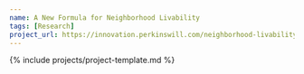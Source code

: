 ```yaml
---
name: A New Formula for Neighborhood Livability
tags: [Research]
project_url: https://innovation.perkinswill.com/neighborhood-livability/
---
```


{% include projects/project-template.md %}